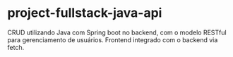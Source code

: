 # project-fullstack-java-api

CRUD utilizando Java com Spring boot no backend, com o modelo RESTful para gerenciamento de usuários. Frontend integrado com o backend via fetch.
